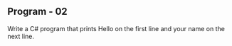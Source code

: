 ## Program - 02

Write a C# program that prints Hello on the first line and your name on the next line.